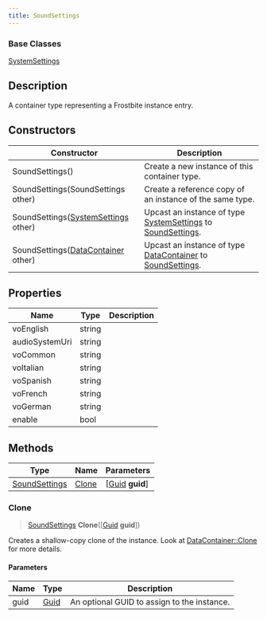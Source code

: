 ```yaml
---
title: SoundSettings
---
```

### Base Classes

[SystemSettings](/vext/ref/fb/systemsettings/)

## Description

A container type representing a Frostbite instance entry.

## Constructors

| Constructor                                                              | Description                                                                                                       |
| ------------------------------------------------------------------------ | ----------------------------------------------------------------------------------------------------------------- |
| SoundSettings()                                                          | Create a new instance of this container type.                                                                     |
| SoundSettings(SoundSettings other)                                       | Create a reference copy of an instance of the same type.                                                          |
| SoundSettings([SystemSettings](/vext/ref/fb/systemsettings/) other)                    | Upcast an instance of type [SystemSettings](/vext/ref/fb/systemsettings/) to [SoundSettings](/vext/ref/fb/soundsettings/).                    |
| SoundSettings([DataContainer](/vext/ref/shared/class/datacontainer) other) | Upcast an instance of type [DataContainer](/vext/ref/shared/class/datacontainer) to [SoundSettings](/vext/ref/fb/soundsettings/). |

## Properties

| Name           | Type   | Description |
| -------------- | ------ | ----------- |
| voEnglish      | string |             |
| audioSystemUri | string |             |
| voCommon       | string |             |
| voItalian      | string |             |
| voSpanish      | string |             |
| voFrench       | string |             |
| voGerman       | string |             |
| enable         | bool   |             |

## Methods

| Type                           | Name            | Parameters                                     |
| ------------------------------ | --------------- | ---------------------------------------------- |
| [SoundSettings](/vext/ref/fb/soundsettings/) | [Clone](#clone) | \[[Guid](/vext/ref/shared/class/guid) **guid**\] |

### Clone

> [SoundSettings](/vext/ref/fb/soundsettings/) **Clone**(\[[Guid](/vext/ref/shared/class/guid) **guid**\])

Creates a shallow-copy clone of the instance. Look at [DataContainer::Clone](/vext/ref/shared/class/datacontainer#clone) for more details.

#### Parameters

| Name | Type         | Description                                 |
| ---- | ------------ | ------------------------------------------- |
| guid | [Guid](/vext/ref/shared/class/guid/) | An optional GUID to assign to the instance. |
